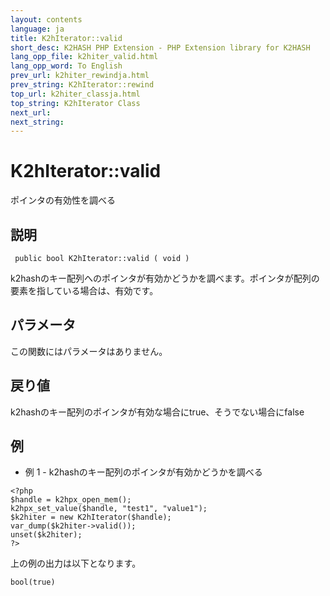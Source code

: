 ```yaml
---
layout: contents
language: ja
title: K2hIterator::valid
short_desc: K2HASH PHP Extension - PHP Extension library for K2HASH
lang_opp_file: k2hiter_valid.html
lang_opp_word: To English
prev_url: k2hiter_rewindja.html
prev_string: K2hIterator::rewind
top_url: k2hiter_classja.html
top_string: K2hIterator Class
next_url: 
next_string: 
---
```


# K2hIterator::valid
ポインタの有効性を調べる

## 説明

```
 public bool K2hIterator::valid ( void )
```

k2hashのキー配列へのポインタが有効かどうかを調べます。ポインタが配列の要素を指している場合は、有効です。

## パラメータ
この関数にはパラメータはありません。

## 戻り値
k2hashのキー配列のポインタが有効な場合にtrue、そうでない場合にfalse

## 例
- 例 1 - k2hashのキー配列のポインタが有効かどうかを調べる

```
<?php
$handle = k2hpx_open_mem();
k2hpx_set_value($handle, "test1", "value1");
$k2hiter = new K2hIterator($handle);
var_dump($k2hiter->valid());
unset($k2hiter);
?>
```

上の例の出力は以下となります。

```
bool(true)
```

